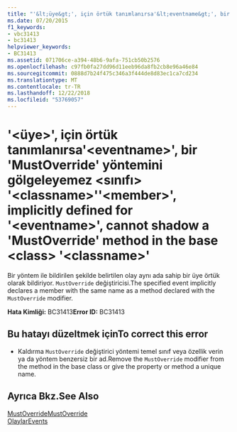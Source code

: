 ```yaml
---
title: "'&lt;üye&gt;', için örtük tanımlanırsa'&lt;eventname&gt;', bir 'MustOverride' yöntemini gölgeleyemez &lt;sınıfı&gt; '&lt;classname&gt;'"
ms.date: 07/20/2015
f1_keywords:
- vbc31413
- bc31413
helpviewer_keywords:
- BC31413
ms.assetid: 071706ce-a394-48b6-9afa-751cb50b2576
ms.openlocfilehash: c97fb0fa27dd96d11eeb96da8fb2cb8e96a46e84
ms.sourcegitcommit: 0888d7b24f475c346a3f444de8d83ec1ca7cd234
ms.translationtype: MT
ms.contentlocale: tr-TR
ms.lasthandoff: 12/22/2018
ms.locfileid: "53769057"
---
```

# <a name="ltmembergt-implicitly-defined-for-lteventnamegt-cannot-shadow-a-mustoverride-method-in-the-base-ltclassgt-ltclassnamegt"></a><span data-ttu-id="2c573-102">'&lt;üye&gt;', için örtük tanımlanırsa'&lt;eventname&gt;', bir 'MustOverride' yöntemini gölgeleyemez &lt;sınıfı&gt; '&lt;classname&gt;'</span><span class="sxs-lookup"><span data-stu-id="2c573-102">'&lt;member&gt;', implicitly defined for '&lt;eventname&gt;', cannot shadow a 'MustOverride' method in the base &lt;class&gt; '&lt;classname&gt;'</span></span>
<span data-ttu-id="2c573-103">Bir yöntem ile bildirilen şekilde belirtilen olay aynı ada sahip bir üye örtük olarak bildiriyor. `MustOverride` değiştiricisi.</span><span class="sxs-lookup"><span data-stu-id="2c573-103">The specified event implicitly declares a member with the same name as a method declared with the `MustOverride` modifier.</span></span>  
  
 <span data-ttu-id="2c573-104">**Hata Kimliği:** BC31413</span><span class="sxs-lookup"><span data-stu-id="2c573-104">**Error ID:** BC31413</span></span>  
  
## <a name="to-correct-this-error"></a><span data-ttu-id="2c573-105">Bu hatayı düzeltmek için</span><span class="sxs-lookup"><span data-stu-id="2c573-105">To correct this error</span></span>  
  
-   <span data-ttu-id="2c573-106">Kaldırma `MustOverride` değiştirici yöntemi temel sınıf veya özellik verin ya da yöntem benzersiz bir ad.</span><span class="sxs-lookup"><span data-stu-id="2c573-106">Remove the `MustOverride` modifier from the method in the base class or give the property or method a unique name.</span></span>  
  
## <a name="see-also"></a><span data-ttu-id="2c573-107">Ayrıca Bkz.</span><span class="sxs-lookup"><span data-stu-id="2c573-107">See Also</span></span>  
 [<span data-ttu-id="2c573-108">MustOverride</span><span class="sxs-lookup"><span data-stu-id="2c573-108">MustOverride</span></span>](../../visual-basic/language-reference/modifiers/mustoverride.md)  
 [<span data-ttu-id="2c573-109">Olaylar</span><span class="sxs-lookup"><span data-stu-id="2c573-109">Events</span></span>](../../visual-basic/programming-guide/language-features/events/index.md)
